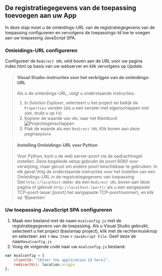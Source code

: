 
## <a name="add-the-applications-registration-information-to-your-app"></a>De registratiegegevens van de toepassing toevoegen aan uw App

In deze stap moet u de omleidings-URL van de registratiegegevens van de toepassing configureren en vervolgens de toepassings-Id toe te voegen aan uw toepassing JavaScript SPA.

### <a name="configure-redirect-url"></a>Omleidings-URL configureren

Configureer de `Redirect URL` veld boven aan de URL voor uw pagina index.html op basis van uw webserver en klik vervolgens op *Update*.


> #### <a name="visual-studio-instructions-for-obtaining-redirect-url"></a>Visual Studio-instructies voor het verkrijgen van de omleidings-URL
> Als u de omleidings-URL, volgt u onderstaande instructies:
> 1.    In *Solution Explorer*, selecteert u het project en bekijk de `Properties` venster (als u een venster met eigenschappen niet ziet, drukt u op `F4`)
> 2.    Kopieer de waarde van `URL` naar het Klembord:<br/> ![Projecteigenschappen](media/active-directory-develop-guidedsetup-javascriptspa-configure/vs-project-properties-screenshot.png)<br />
> 3.    Plak de waarde als een `Redirect URL` Klik boven aan deze pagina`Update`

<p/>

> #### <a name="setting-redirect-url-for-python"></a>Instelling Omleidings-URL voor Python
> Voor Python, kunt u de web server-poort via de opdrachtregel instellen. Deze begeleide setup gebruikt de poort 8080 voor verwijzing, maar gerust om andere poort beschikbaar te gebruiken. In elk geval Volg de onderstaande instructies voor het instellen van een Omleidings-URL in de registratiegegevens van toepassing:<br/>
> Stel `http://localhost:8080/` als een `Redirect URL` boven aan deze pagina of gebruik `http://localhost:[port]/` als u een aangepaste TCP-poort (waar *[poort]* het aangepaste TCP-poortnummer), en klik op 'Bijwerken'

### <a name="configure-your-javascript-spa-application"></a>Uw toepassing JavaScript SPA configureren

1.  Maak een bestand met de naam `msalconfig.js` met de registratiegegevens van de toepassing. Als u Visual Studio gebruikt, selecteert u het project (basismap project), klik met de rechtermuisknop en selecteer: `Add`  >  `New Item`  >  `JavaScript File`. Geef deze de naam`msalconfig.js`
2.  Voeg de volgende code naar uw `msalconfig.js` bestand:

```javascript
var msalconfig = {
    clientID: "[Enter the application Id here]",
    redirectUri: location.origin
};
``` 
